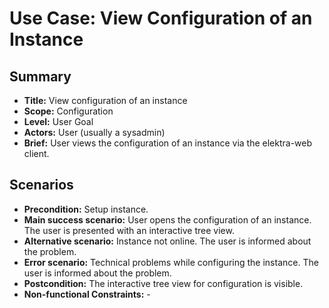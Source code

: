 # Use Case: View Configuration of an Instance

## Summary

- **Title:** View configuration of an instance
- **Scope:** Configuration
- **Level:** User Goal
- **Actors:** User (usually a sysadmin)
- **Brief:** User views the configuration of an instance via the elektra-web client.

## Scenarios

- **Precondition:** Setup instance.
- **Main success scenario:** User opens the configuration of an instance.
  The user is presented with an interactive tree view.
- **Alternative scenario:** Instance not online. The user is informed about the
  problem.
- **Error scenario:** Technical problems while configuring the instance.
  The user is informed about the problem.
- **Postcondition:** The interactive tree view for configuration is visible.
- **Non-functional Constraints:** -
